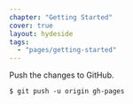```yaml
---
chapter: "Getting Started"
cover: true
layout: hydeside
tags:
  - "pages/getting-started"
---
```


Push the changes to GitHub.
      
    $ git push -u origin gh-pages